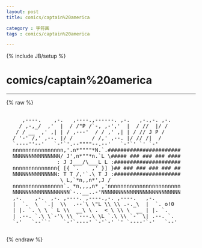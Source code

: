 ```yaml
---
layout: post
title: comics/captain%20america
category : 字符画
tags : comics/captain%20america
---
```

{% include JB/setup %}
# comics/captain%20america
---
{% raw %}
<pre>

     ,----.    ,-.   ,----.,------. ,-.   ,-.,-. ,-.
    / ,-,_/  ,&#039;  |  / /&quot;P /`-, ,-&#039;,&#039;  |  / //  |/ /
   / / __  ,&#039; ,| | / ,---&#039;  / / ,&#039; ,| | / // J P /
  / &#039;-&#039; /,&#039; ,--. |/ /      / /,&#039; ,--. |/ // /|  /
  `----&#039;&#039;--&#039;   `-&#039;`&#039;.--&quot;&quot;&quot;&quot;--.--&#039;   `-&#039;`&#039; `&#039; `-&#039;
  nnnnnnnnnnnnnnnn,&#039;.n*&quot;&quot;&quot;&quot;*N.`.#######################
  NNNNNNNNNNNNNNN/ J&#039;,n*&quot;&quot;*n.`L \##### ### ### ### ####
                : J J___/\___L L :#####################
  nnnnnnnnnnnnnn{ [{ `.    ,&#039; }] }## ### ### ### ### ##
  NNNNNNNNNNNNNN: T T /,&#039;`.\ T J :#####################
                 \ L,`*n,,n*&#039;,J /
  nnnnnnnnnnnnnnnn`. *n,,,,n* ,&#039;nnnnnnnnnnnnnnnnnnnnnnn
  NNNNNNNNNNNNNNNNNN`-..__..-&#039;NNNNNNNNNNNNNNNNNNNNNNNNN
  ,-.    ,-.  ,-. ,----. ,----.,-. ,----.   ,-. 
  |  `.  \  `.|  \\  .--`\ \&quot;L \\ \\ .-._\  |  `. o!0
  | |. `. \ \ ` L \\  __\ \ .  &lt; \ \\ \  __ | |. `.
  | .--. `.\ \`-&#039;\ \\ `---.\ \L `.\ \\ `-` \| .--. `. 
  `-&#039;   `--``&#039;    `-&#039;`----&#039; `-&#039;`-&#039; `&#039; `----&#039;`-&#039;   `--&#039;
 </pre>
{% endraw %}
